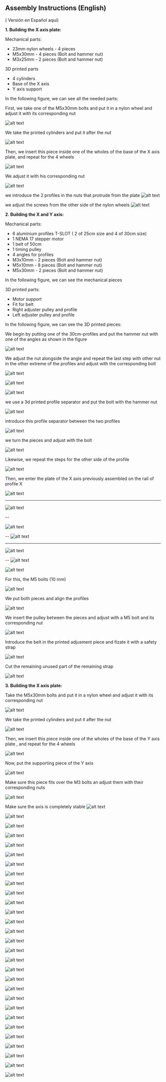 ## Assembly Instructions (English) ##
( Versión en Español aquí)

**1. Building the X axis plate:**

Mechanical parts:

- 23mm nylon wheels - 4 pieces               
- M5x30mm - 4 pieces (Bolt and hammer nut)   
- M3x25mm - 2 pieces (Bolt and hammer nut)            

3D printed parts 
- 4 cylinders         
- Base of the X axis  
- Y axis support     

In the following figure, we can see all the needed parts:



First, we take one of the M5x30mm bolts and put it in a nylon wheel and adjust it with its corresponding nut 

![alt text](https://raw.githubusercontent.com/FOSH-following-demand/Micro_Manipulator/master/documentation/building/Figures/Fig_01.jpg)

We take the printed cylinders and put it after the nut 

![alt text](https://raw.githubusercontent.com/FOSH-following-demand/Micro_Manipulator/master/documentation/building/Figures/Fig_02.jpg)

Then, we insert this piece inside one of the wholes of the base of the X axis plate, and repeat for the 4 wheels 

![alt text](https://raw.githubusercontent.com/FOSH-following-demand/Micro_Manipulator/master/documentation/building/Figures/Fig_03.jpg)

We adjust it with his corresponding nut 

![alt text](https://raw.githubusercontent.com/FOSH-following-demand/Micro_Manipulator/master/documentation/building/Figures/Fig_04_0.jpg)

we introduce the 2 profiles in the nuts that protrude from the plate
![alt text](https://raw.githubusercontent.com/FOSH-following-demand/Micro_Manipulator/master/documentation/building/Figures/Fig_04_1.jpg)

we adjust the screws from the other side of the nylon wheels
![alt text](https://raw.githubusercontent.com/FOSH-following-demand/Micro_Manipulator/master/documentation/building/Figures/Fig_04_3.jpg)

**2. Building the X and Y axis:**

Mechanical parts:

- 6 aluminium profiles T-SLOT ( 2 of 25cm size and 4 of 30cm size)
- 1 NEMA 17 stepper motor 
- 1 belt of 50cm 
- 1 timing pulley 
- 4 angles for profiles 
- M3x10mm - 2 pieces (Bolt and hammer nut) 
- M5x10mm - 8 pieces (Bolt and hammer nut) 
- M5x30mm - 2 pieces (Bolt and hammer nut) 

In the following figure, we can see the mechanical pieces 

3D printed parts:

- Motor support 
- Fit for belt 
- Right adjuster pulley and profile 
- Left adjuster pulley and profile 

In the following figure, we can see the 3D printed pieces:

We begin by putting one of the 30cm-profiles and put the hammer nut with one of the angles as shown in the figure


![alt text](https://raw.githubusercontent.com/FOSH-following-demand/Micro_Manipulator/master/documentation/building/Figures/Fig_05.jpg)

We adjust the nut alongside the angle and repeat the last step with other nut in the other extreme of the profiles and adjust with the corresponding bolt

![alt text](https://raw.githubusercontent.com/FOSH-following-demand/Micro_Manipulator/master/documentation/building/Figures/Fig_06.jpg)

![alt text](https://raw.githubusercontent.com/FOSH-following-demand/Micro_Manipulator/master/documentation/building/Figures/Fig_07.jpg)

![alt text](https://raw.githubusercontent.com/FOSH-following-demand/Micro_Manipulator/master/documentation/building/Figures/Fig_08.jpg)

we use a 3d printed profile separator and put the bolt with the hammer nut

![alt text](https://raw.githubusercontent.com/FOSH-following-demand/Micro_Manipulator/master/documentation/building/Figures/Fig_09.jpg)


introduce this profile separator between the two profiles

![alt text](https://raw.githubusercontent.com/FOSH-following-demand/Micro_Manipulator/master/documentation/building/Figures/Fig_10.jpg)

we turn the pieces and adjust with the bolt

![alt text](https://raw.githubusercontent.com/FOSH-following-demand/Micro_Manipulator/master/documentation/building/Figures/Fig_11.jpg)

Likewise, we repeat the steps for the other side of the profile

![alt text](https://raw.githubusercontent.com/FOSH-following-demand/Micro_Manipulator/master/documentation/building/Figures/Fig_12.jpg)

Then, we enter the plate of the X axis previously assembled on the rail of profile X

![alt text](https://raw.githubusercontent.com/FOSH-following-demand/Micro_Manipulator/master/documentation/building/Figures/Fig_13.jpg)



---
![alt text](https://raw.githubusercontent.com/FOSH-following-demand/Micro_Manipulator/master/documentation/building/Figures/Fig_14.jpg)

--

![alt text](https://raw.githubusercontent.com/FOSH-following-demand/Micro_Manipulator/master/documentation/building/Figures/Fig_15.jpg)

--
![alt text](https://raw.githubusercontent.com/FOSH-following-demand/Micro_Manipulator/master/documentation/building/Figures/Fig_16.jpg)

---
![alt text](https://raw.githubusercontent.com/FOSH-following-demand/Micro_Manipulator/master/documentation/building/Figures/Fig_17.jpg)

--
![alt text](https://raw.githubusercontent.com/FOSH-following-demand/Micro_Manipulator/master/documentation/building/Figures/Fig_18.jpg)


![alt text](https://raw.githubusercontent.com/FOSH-following-demand/Micro_Manipulator/master/documentation/building/Figures/Fig_19.jpg)


For this, the M5 bolts (10 mm)

![alt text](https://raw.githubusercontent.com/FOSH-following-demand/Micro_Manipulator/master/documentation/building/Figures/Fig_20.jpg)

We put both pieces and align the profiles 

![alt text](https://raw.githubusercontent.com/FOSH-following-demand/Micro_Manipulator/master/documentation/building/Figures/Fig_21.jpg)

We insert the pulley between the pieces and adjust with a M5 bolt and its corresponding nut 

![alt text](https://raw.githubusercontent.com/FOSH-following-demand/Micro_Manipulator/master/documentation/building/Figures/Fig_21.jpg)

Introduce the belt in the printed adjusment piece and fizate it with a safety strap 

![alt text](https://raw.githubusercontent.com/FOSH-following-demand/Micro_Manipulator/master/documentation/building/Figures/Fig_22.jpg)

Cut the remaining unused part of the remaining strap 

![alt text](https://raw.githubusercontent.com/FOSH-following-demand/Micro_Manipulator/master/documentation/building/Figures/Fig_23.jpg)


**3. Building the X axis plate:**

Take the M5x30mm bolts and put it in a nylon wheel and adjust it with its corresponding nut

![alt text](https://raw.githubusercontent.com/FOSH-following-demand/Micro_Manipulator/master/documentation/building/Figures/Fig_24.jpg)

We take the printed cylinders and put it after the nut

![alt text](https://raw.githubusercontent.com/FOSH-following-demand/Micro_Manipulator/master/documentation/building/Figures/Fig_25.jpg)

Then, we insert this piece inside one of the wholes of the base of the Y axis plate , and repeat for the 4 wheels 

![alt text](https://raw.githubusercontent.com/FOSH-following-demand/Micro_Manipulator/master/documentation/building/Figures/Fig_26.jpg)

Now, put the supporting piece of the Y axis 

![alt text](https://raw.githubusercontent.com/FOSH-following-demand/Micro_Manipulator/master/documentation/building/Figures/Fig_27.jpg)

Make sure this piece fits over the M3 bolts an adjust them with their corresponding nuts 

![alt text](https://raw.githubusercontent.com/FOSH-following-demand/Micro_Manipulator/master/documentation/building/Figures/Fig_28.jpg)

Make sure the axis is completely stable 
![alt text](https://raw.githubusercontent.com/FOSH-following-demand/Micro_Manipulator/master/documentation/building/Figures/Fig_29.jpg)

![alt text](https://raw.githubusercontent.com/FOSH-following-demand/Micro_Manipulator/master/documentation/building/Figures/Fig_30.jpg)

![alt text](https://raw.githubusercontent.com/FOSH-following-demand/Micro_Manipulator/master/documentation/building/Figures/Fig_31.jpg)

![alt text](https://raw.githubusercontent.com/FOSH-following-demand/Micro_Manipulator/master/documentation/building/Figures/Fig_32.jpg)

![alt text](https://raw.githubusercontent.com/FOSH-following-demand/Micro_Manipulator/master/documentation/building/Figures/Fig_33.jpg)

![alt text](https://raw.githubusercontent.com/FOSH-following-demand/Micro_Manipulator/master/documentation/building/Figures/Fig_34.jpg)

![alt text](https://raw.githubusercontent.com/FOSH-following-demand/Micro_Manipulator/master/documentation/building/Figures/Fig_35.jpg)

![alt text](https://raw.githubusercontent.com/FOSH-following-demand/Micro_Manipulator/master/documentation/building/Figures/Fig_36.jpg)

![alt text](https://raw.githubusercontent.com/FOSH-following-demand/Micro_Manipulator/master/documentation/building/Figures/Fig_37.jpg)

![alt text](https://raw.githubusercontent.com/FOSH-following-demand/Micro_Manipulator/master/documentation/building/Figures/Fig_38.jpg)

![alt text](https://raw.githubusercontent.com/FOSH-following-demand/Micro_Manipulator/master/documentation/building/Figures/Fig_39.jpg)

![alt text](https://raw.githubusercontent.com/FOSH-following-demand/Micro_Manipulator/master/documentation/building/Figures/Fig_40.jpg)

![alt text](https://raw.githubusercontent.com/FOSH-following-demand/Micro_Manipulator/master/documentation/building/Figures/Fig_41.jpg)

![alt text](https://raw.githubusercontent.com/FOSH-following-demand/Micro_Manipulator/master/documentation/building/Figures/Fig_41_0.jpg)

![alt text](https://raw.githubusercontent.com/FOSH-following-demand/Micro_Manipulator/master/documentation/building/Figures/Fig_42.jpg)

![alt text](https://raw.githubusercontent.com/FOSH-following-demand/Micro_Manipulator/master/documentation/building/Figures/Fig_42_0.jpg)

![alt text](https://raw.githubusercontent.com/FOSH-following-demand/Micro_Manipulator/master/documentation/building/Figures/Fig_42_1.jpg)

![alt text](https://raw.githubusercontent.com/FOSH-following-demand/Micro_Manipulator/master/documentation/building/Figures/Fig_42_2.jpg)

![alt text](https://raw.githubusercontent.com/FOSH-following-demand/Micro_Manipulator/master/documentation/building/Figures/Fig_42_3.jpg)

![alt text](https://raw.githubusercontent.com/FOSH-following-demand/Micro_Manipulator/master/documentation/building/Figures/Fig_42_4.jpg)

![alt text](https://raw.githubusercontent.com/FOSH-following-demand/Micro_Manipulator/master/documentation/building/Figures/Fig_42_5.jpg)

![alt text](https://raw.githubusercontent.com/FOSH-following-demand/Micro_Manipulator/master/documentation/building/Figures/Fig_42_6.jpg)

![alt text](https://raw.githubusercontent.com/FOSH-following-demand/Micro_Manipulator/master/documentation/building/Figures/Fig_43.jpg)

![alt text](https://raw.githubusercontent.com/FOSH-following-demand/Micro_Manipulator/master/documentation/building/Figures/Fig_44.jpg)

![alt text](https://raw.githubusercontent.com/FOSH-following-demand/Micro_Manipulator/master/documentation/building/Figures/Fig_44_0.jpg)

![alt text](https://raw.githubusercontent.com/FOSH-following-demand/Micro_Manipulator/master/documentation/building/Figures/Fig_44_1.jpg)

![alt text](https://raw.githubusercontent.com/FOSH-following-demand/Micro_Manipulator/master/documentation/building/Figures/Fig_44_2.jpg)

![alt text](https://raw.githubusercontent.com/FOSH-following-demand/Micro_Manipulator/master/documentation/building/Figures/Fig_44_3.jpg)

![alt text](https://raw.githubusercontent.com/FOSH-following-demand/Micro_Manipulator/master/documentation/building/Figures/Fig_45.jpg)


